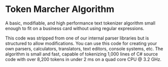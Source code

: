 # Token Marcher Algorithm
A basic, modifiable, and high performance text tokenizer algorithm small enough to fit on a business card without using regular expressions.

This code was stripped from one of our internal parser libraries but is structured to allow modifications. You can use this code for creating your own parsers, calculators, translators, text editors, console systems, etc. The algorithm is small and fast, capable of tokenizing 1,000 lines of C# source code with over 8,200 tokens in under 2 ms on a quad core CPU @ 3.2 GHz.
